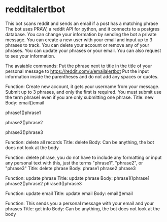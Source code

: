 # redditalertbot
This bot scans reddit and sends an email if a post has a matching phrase
The bot uses PRAW, a reddit API for python, and it connects to a postgres database. You can change your information by sending the bot a private message. You can create a new user with your email and input up to 3 phrases to track. You can delete your account or remove any of your phrases. You can update your phrases or your email. You can also request to see your information.

The avaiable commands:
Put the phrase next to title in the title of your personal message to https://reddit.com/u/emailalertbot
Put the input information inside the parentheses and do not add any spaces or quotes.

Function: Create new account, it gets your username from your message. Submit up to 3 phrases, and only the first is required. You must submit use the term phrase1 even if you are only submitting one phrase.
Title: new
Body:
email()email

phrase1()phrase1

phrase2()phrase2

phrase3()phrase3

Function: delete all records
Title: delete
Body:
Can be anything, the bot does not look at the body

Function: delete phrase, you do not have to include any formatting or input any personal text with this, just the terms "phrase1", "phrase2", or "phrase3"
Title: delete phrase
Body:
phrase1
phrase2
phrase3

Function: update phrase
Title: update phrase
Body:
phrase1()phrase1
phrase2()phrase2
phrase3()phrase3

Function: update email
Title: update email
Body:
email()email

Function: This sends you a personal message with your email and your phrases
Title: get info
Body:
Can be anything, the bot does not look at the body





